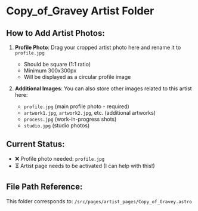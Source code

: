 # Copy_of_Gravey Artist Folder

## How to Add Artist Photos:

1. **Profile Photo**: Drag your cropped artist photo here and rename it to `profile.jpg`
   - Should be square (1:1 ratio)
   - Minimum 300x300px
   - Will be displayed as a circular profile image

2. **Additional Images**: You can also store other images related to this artist here:
   - `profile.jpg` (main profile photo - required)
   - `artwork1.jpg`, `artwork2.jpg`, etc. (additional artworks)
   - `process.jpg` (work-in-progress shots)
   - `studio.jpg` (studio photos)

## Current Status:
- ❌ Profile photo needed: `profile.jpg`
- ⏳ Artist page needs to be activated (I can help with this!)

## File Path Reference:
This folder corresponds to: `/src/pages/artist_pages/Copy_of_Gravey.astro`
